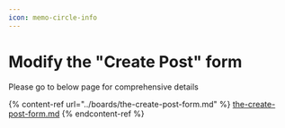 ```yaml
---
icon: memo-circle-info
---
```


# Modify the "Create Post" form

Please go to below page for comprehensive details

{% content-ref url="../boards/the-create-post-form.md" %}
[the-create-post-form.md](../boards/the-create-post-form.md)
{% endcontent-ref %}
